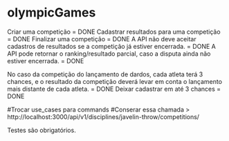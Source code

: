 # olympicGames

Criar uma competição = DONE
Cadastrar resultados para uma competição = DONE
Finalizar uma competição = DONE
A API não deve aceitar cadastros de resultados se a competição já estiver encerrada. = DONE
A API pode retornar o ranking/resultado parcial, caso a disputa ainda não estiver encerrada. = DONE

No caso da competição do lançamento de dardos, cada atleta terá 3 chances, e o resultado da competição deverá levar em conta o lançamento mais distante de cada atleta. = DONE
	Deixar cadastrar em até 3 chances = DONE



#Trocar use_cases para commands
#Conserar essa chamada > http://localhost:3000/api/v1/disciplines/javelin-throw/competitions/


Testes são obrigatórios.
